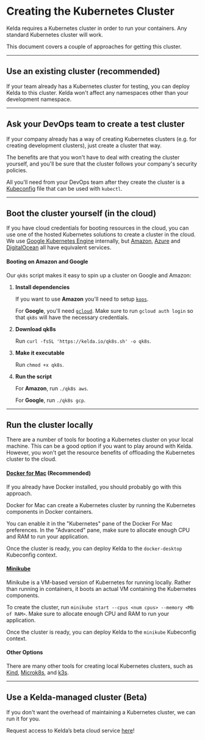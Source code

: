 # Creating the Kubernetes Cluster

Kelda requires a Kubernetes cluster in order to run your containers. Any
standard Kubernetes cluster will work.

This document covers a couple of approaches for getting this cluster.

---

## **Use an existing cluster (recommended)**

If your team already has a Kubernetes cluster for testing, you can deploy Kelda
to this cluster. Kelda won't affect any namespaces other than your development
namespace.

---

## **Ask your DevOps team to create a test cluster**

If your company already has a way of creating Kubernetes clusters (e.g. for
creating development clusters), just create a cluster that way.

The benefits are that you won't have to deal with creating the cluster
yourself, and you'll be sure that the cluster follows your company's security
policies.

All you'll need from your DevOps team after they create the cluster is a
[Kubeconfig](https://kubernetes.io/docs/concepts/configuration/organize-cluster-access-kubeconfig/)
file that can be used with `kubectl`.

---

## **Boot the cluster yourself (in the cloud)**

If you have cloud credentials for booting resources in the cloud, you can use
one of the hosted Kubernetes solutions to create a cluster in the cloud. We use
[Google Kubernetes Engine](https://cloud.google.com/kubernetes-engine/)
internally, but [Amazon](https://aws.amazon.com/eks/),
[Azure](https://azure.microsoft.com/en-us/services/kubernetes-service/) and
[DigitalOcean](https://www.digitalocean.com/products/kubernetes/) all have
equivalent services.

#### Booting on Amazon and Google

Our `qk8s` script makes it easy to spin up a cluster on Google and Amazon:

1. **Install dependencies**

    If you want to use **Amazon** you'll need to setup
[`kops`](https://github.com/kubernetes/kops/blob/master/docs/install.md).

    For **Google**, you'll need
    [`gcloud`](https://cloud.google.com/sdk/install). Make sure to run `gcloud
    auth login` so that `qk8s` will have the necessary credentials.

1. **Download qk8s**

    Run `curl -fsSL 'https://kelda.io/qk8s.sh' -o qk8s`.

1. **Make it executable**

    Run `chmod +x qk8s`.

1. **Run the script**

    For **Amazon**, run `./qk8s aws`.

    For **Google**, run `./qk8s gcp`.

---

## **Run the cluster locally**

There are a number of tools for booting a Kubernetes cluster on your local
machine. This can be a good option if you want to play around with Kelda.
However, you won't get the resource benefits of offloading the Kubernetes
cluster to the cloud.

#### [Docker for Mac](https://docs.docker.com/docker-for-mac/#kubernetes) (Recommended)

If you already have Docker installed, you should probably go with this approach.

Docker for Mac can create a Kubernetes cluster by running the Kubernetes
components in Docker containers.

You can enable it in the "Kubernetes" pane of the Docker For Mac preferences.
In the "Advanced" pane, make sure to allocate enough CPU and RAM to run your
application.

Once the cluster is ready, you can deploy Kelda to the `docker-desktop`
Kubeconfig context.

#### [Minikube](https://kubernetes.io/docs/tasks/tools/install-minikube/)

Minikube is a VM-based version of Kubernetes for running locally. Rather than
running in containers, it boots an actual VM containing the Kubernetes
components.

To create the cluster, run `minikube start --cpus <num cpus> --memory <Mb of
RAM>`. Make sure to allocate enough CPU and RAM to run your application.

Once the cluster is ready, you can deploy Kelda to the `minikube` Kubeconfig
context.

#### Other Options

There are many other tools for creating local Kubernetes clusters, such as
[Kind](https://kind.sigs.k8s.io/), [Microk8s](https://microk8s.io/), and
[k3s](https://k3s.io/).

---

## **Use a Kelda-managed cluster (Beta)**

If you don't want the overhead of maintaining a Kubernetes cluster, we can run
it for you.

Request access to Kelda’s beta cloud service [here](/request-hosted-kelda-access)!
